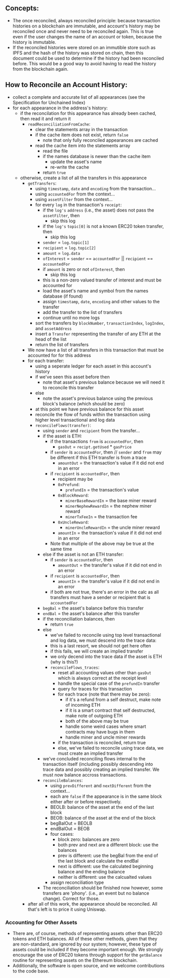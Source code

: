 ## Concepts:

- The once reconciled, always reconciled principle: because transaction histories on a blockchain are immutable, and account's history may be reconciled once and never need to be reconciled again.  This is true even if the user changes the name of an account or token, because the history is immutable.
- If the reconciled histories were stored on an immutible store such as IPFS and the hash of the history was stored on chain, then this document could be used to determine if the history had been reconciled before.  This would be a good way to avoid having to read the history from the blockchain again.

## How to Reconcile an Account History:

- collect a complete and accurate list of all appearances (see the Specification for Unchained Index)
- for each appearance in the address's history:
  - if the reconcilation for this appearance has already been cached, then read it and return it
	- `readReconciliationFromCache`:
	    - clear the statements array in the transaction
        - if the cache item does not exist, return `false`
          - note that only fully reconciled appearances are cached
        - read the cache item into the statements array 
          - read the file
          - if the names database is newer than the cache item
            - update the asset's name
            - re-write the cache
          - return `true`
  - otherwise, create a list of all the transfers in this appearance
    - `getTransfers`:
      - using `timestamp`, `date` and `encoding` from the transaction...
      - using `accountedFor` from the context...
      - using `assetFilter` from the context...
      - for every `log` in the transaction's `receipt`:
        - if the `log's` `address` (i.e., the asset) does not pass the `assetFilter`, then
          - skip this log
        - if the `log's` `topic[0]` is not a known ERC20 token transfer, then
          - skip this log
        - `sender` = `log.topic[1]`
        - `recipient` = `log.topic[2]`
        - `amount` = `log.data`
        - `ofInterest` = `sender` == `accountedFor` || `recipient` == `accountedFor`
        - if `amount` is zero or not `ofInterest`, then 
          - skip this log
        - this is a non-zero valued transfer of interest and must be accounted for
        - load the asset's name and symbol from the names database (if found)
        - assign `timestamp`, `date`, `encoding` and other values to the transfer
        - add the transfer to the list of transfers
        - continue until no more logs
      - sort the transfers by `blockNumber`, `transactionIndex`, `logIndex`, and `assetAddress`
      - insert a `Transfer` representing the transfer of any ETH at the head of the list
      - return the list of transfers
    - We now have a list of all transfers in this transaction that must be accounted for for this address
    - for each transfer:
      - using a seperate ledger for each asset in this account's history
      - if we've seen this asset before then
        - note that asset's previous balance because we will need it to reconcile this transfer
      - else
        - note the asset's previous balance using the previous block's balance (which should be zero)
      - at this point we have previous balance for this asset
      - reconcile the flow of funds within the transaction using higher level transactional and log data
      - `reconcileFlows(transfer)`:
        - using `sender` and `recipient` from the transfer...
        - if the asset is ETH:
          - if the transactions `from` is `accountedFor`, then
            - `gasOut` = `recipt.getUsed` * `gasPrice`
          - if `sender` is `accountedFor`, then // `sender` and `from` may be different if this ETH transfer is from a trace
            - `amountOut` = the transaction's value if it did not end in an error
          - if `recipient` is `accountedFor`, then
            - recipient may be
            - `0xPrefund`:
              - `prefundIn` = the transaction's value
            - `0xBlockReward`:
              - `minerBaseRewardIn` = the base miner reward
              - `minerNephewRewardIn` = the nephew miner reward
              - `minerTxFeeIn` = the transaction fee
            - `0xUncleReward`:
              - `minerUncleRewardIn` = the uncle miner reward
            - `amountIn` = the transaction's value if it did not end in an error
          - Note that multiple of the above may be true at the same time
        - else if the asset is not an ETH transfer:
          - if `sender` is `accountedFor`, then
            - `amountOut` = the transfer's value if it did not end in an error
          - if `recipient` is `accountedFor`, then
            - `amountIn` = the transfer's value if it did not end in an error
          - if both are not true, there's an error in the calc as all transfers must have a sender or recipient that is `accountedFor`
        - `begBal` = the asset's balance before this transfer
        - `endBal` = the asset's balance after this transfer
        - if the reconciliation balances, then
          - return `true`
        - else
          - we've failed to reconcile using top level transactional and log data, we must descend into the trace data:
          - this is a last resort, we should not get here often
          - if this fails, we will create an implied transfer
          - we only decend into the trace data if the asset is ETH (why is this?)
          - `reconcileFlows_traces`:
            - reset all accounting values other than `gasOut` which is always correct at the receipt level
            - handle the special case of the `prefundIn` transfer
            - query for traces for this transaction
            - for each trace (note that there may be zero):
              - if it's a refund from a self destruct, make note of incoming ETH
              - if it is a smart contract that self destructed, make note of outgoing ETH
              - both of the above may be true
              - handle some weird cases where smart contracts may have bugs in them
              - handle miner and uncle miner rewards
            - if the transaction is reconciled, return true
            - else, we've failed to reconcile using trace data, we must create an implied transfer
        - we've concluded reconciling flows internal to the transaction itself (including possibly descending into trace data and possibly creating an implied transfer. We must now balance accross transactions.
        - `reconcileBalances`:
          - using `prevDifferent` and `nextDifferent` from the context...
          - each are `false` if the appearance is in the same block either after or before respectively.
          - BEOLB: balance of the asset at the end of the last block
          - BEOB: balance of the asset at the end of the block
          - begBalOut = BEOLB
          - endBalOut = BEOB
          - four cases:
            - block zero: balances are zero
            - both prev and next are a different block: use the balances
            - prev is different: use the begBal from the end of the last block and calculate the endBal
            - next is different: use the calculated beginning balance and the ending balance
            - neither is different: use the calcualted values
          - assign reconciliation type
        - The reconciliation should be finished now however, some transfers are 'phony'. (i.e., an event but no balance change). Correct for those.
    - after all of this work, the appearance should be reconciled. All that's left is to price it using Uniswap.

### Accounting for Other Assets
- There are, of course, methods of representing assets other than ERC20 tokens and ETH balances. All of these other methods, given that they are non-standard, are ignored by our system; however, these type of assets could be included if they become important enough. We strongly encourage the use of ERC20 tokens through support for the `getBalance` routine for representing assets on the Ethereum blockchain.
- Additionally, the software is open source, and we welcome contributions to the code base.
